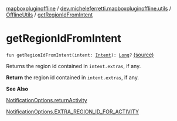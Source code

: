 [mapboxpluginoffline](../../index.md) / [dev.micheleferretti.mapboxpluginoffline.utils](../index.md) / [OfflineUtils](index.md) / [getRegionIdFromIntent](./get-region-id-from-intent.md)

# getRegionIdFromIntent

`fun getRegionIdFromIntent(intent: `[`Intent`](https://developer.android.com/reference/android/content/Intent.html)`): `[`Long`](https://kotlinlang.org/api/latest/jvm/stdlib/kotlin/-long/index.html)`?` [(source)](https://github.com/xit0c/mapbox-plugin-offline/tree/master/mapboxpluginoffline/src/main/java/dev/micheleferretti/mapboxpluginoffline/utils/OfflineUtils.kt#L60)

Returns the region id contained in `intent.extras`, if any.

**Return**
the region id contained in `intent.extras`, if any.

**See Also**

[NotificationOptions.returnActivity](../../dev.micheleferretti.mapboxpluginoffline.model/-notification-options/return-activity.md)

[NotificationOptions.EXTRA_REGION_ID_FOR_ACTIVITY](../../dev.micheleferretti.mapboxpluginoffline.model/-notification-options/-e-x-t-r-a_-r-e-g-i-o-n_-i-d_-f-o-r_-a-c-t-i-v-i-t-y.md)

